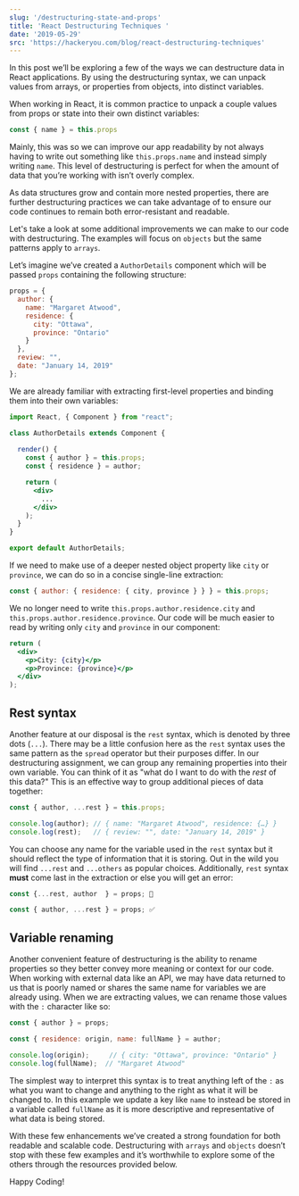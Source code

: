 ```yaml
---
slug: '/destructuring-state-and-props'
title: 'React Destructuring Techniques '
date: '2019-05-29'
src: 'https://hackeryou.com/blog/react-destructuring-techniques'
---
```


In this post we’ll be exploring a few of the ways we can destructure data in React applications. By using the destructuring syntax, we can unpack values from arrays, or properties from objects, into distinct variables.

When working in React, it is common practice to unpack a couple values from props or state into their own distinct variables:

```jsx
const { name } = this.props
```

Mainly, this was so we can improve our app readability by not always having to write out something like `this.props.name` and instead simply writing `name`. This level of destructuring is perfect for when the amount of data that you’re working with isn’t overly complex.

As data structures grow and contain more nested properties, there are further destructuring practices we can take advantage of to ensure our code continues to remain both error-resistant and readable.

Let's take a look at some additional improvements we can make to our code with destructuring. The examples will focus on `objects` but the same patterns apply to `arrays`.

Let’s imagine we’ve created a `AuthorDetails` component which will be passed `props` containing the following structure:

```javascript
props = {
  author: {
    name: "Margaret Atwood",
    residence: {
      city: "Ottawa",
      province: "Ontario"
    }
  },
  review: "",
  date: "January 14, 2019"
};
```

We are already familiar with extracting first-level properties and binding them into their own variables:

```jsx
import React, { Component } from "react";

class AuthorDetails extends Component {
  
  render() {
    const { author } = this.props;
    const { residence } = author;

    return (
      <div>
        ...
      </div>
    );
  }
}

export default AuthorDetails;
```

If we need to make use of a deeper nested object property like `city` or `province`, we can do so in a concise single-line extraction:

```javascript
const { author: { residence: { city, province } } } = this.props;

```
We no longer need to write `this.props.author.residence.city` and `this.props.author.residence.province`. Our code will be much easier to read by writing only `city` and `province` in our component:

```jsx
return (
  <div>
    <p>City: {city}</p>
    <p>Province: {province}</p>
  </div>
);
```


## Rest syntax

Another feature at our disposal is the `rest` syntax, which is denoted by three dots (`...`). There may be a little confusion here as the `rest` syntax uses the same pattern as the `spread` operator but their purposes differ.  In our destructuring assignment, we can group any remaining properties into their own variable. You can think of it as "what do I want to do with the _rest_ of this data?" This is an effective way to group additional pieces of data together:

```javascript
const { author, ...rest } = this.props;

console.log(author); // { name: "Margaret Atwood", residence: {…} }
console.log(rest);   // { review: "", date: "January 14, 2019" }
```

You can choose any name for the variable used in the `rest` syntax but it should reflect the type of information that it is storing. Out in the wild you will find `...rest` and `...others` as popular choices. Additionally, `rest` syntax **must** come last in the extraction or else you will get an error:

```javascript
const {...rest, author  } = props; 🛑

const { author, ...rest } = props; ✅
```

## Variable renaming

Another convenient feature of destructuring is the ability to rename properties so they better convey more meaning or context for our code. When working with external data like an API, we may have data returned to us that is poorly named or shares the same name for variables we are already using. When we are extracting values, we can rename those values with the `:` character like so:

```javascript
const { author } = props;

const { residence: origin, name: fullName } = author;

console.log(origin);     // { city: "Ottawa", province: "Ontario" }
console.log(fullName);  // "Margaret Atwood"
```

The simplest way to interpret this syntax is to treat anything left of the `:` as what you want to change and anything to the right as what it will be changed to. In this example we update a key like `name` to instead be stored in a variable called `fullName` as it is more descriptive and representative of what data is being stored. 

With these few enhancements we’ve created a strong foundation for both readable and scalable code. Destructuring with `arrays` and `objects` doesn’t stop with these few examples and it’s worthwhile to explore some of the others through the resources provided below.

Happy Coding!


